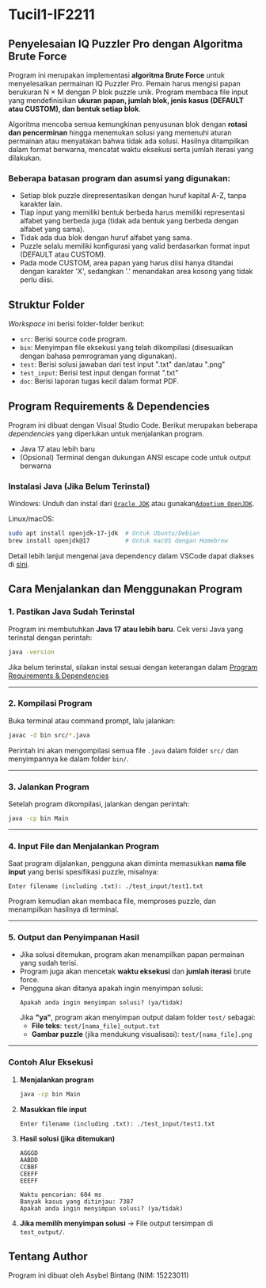 # Tucil1-IF2211
## Penyelesaian IQ Puzzler Pro dengan Algoritma Brute Force

Program ini merupakan implementasi **algoritma Brute Force** untuk menyelesaikan permainan IQ Puzzler Pro. Pemain harus mengisi papan berukuran N × M dengan P blok puzzle unik. Program membaca file input yang mendefinisikan **ukuran papan, jumlah blok, jenis kasus (DEFAULT atau CUSTOM), dan bentuk setiap blok**. 

Algoritma mencoba semua kemungkinan penyusunan blok dengan **rotasi dan pencerminan** hingga menemukan solusi yang memenuhi aturan permainan atau menyatakan bahwa tidak ada solusi. Hasilnya ditampilkan dalam format berwarna, mencatat waktu eksekusi serta jumlah iterasi yang dilakukan.

### Beberapa batasan program dan asumsi yang digunakan:
- Setiap blok puzzle direpresentasikan dengan huruf kapital A-Z, tanpa karakter lain.
- Tiap input yang memiliki bentuk berbeda harus memiliki representasi alfabet yang berbeda juga (tidak ada bentuk yang berbeda dengan alfabet yang sama).
- Tidak ada dua blok dengan huruf alfabet yang sama.
- Puzzle selalu memiliki konfigurasi yang valid berdasarkan format input (DEFAULT atau CUSTOM).
- Pada mode CUSTOM, area papan yang harus diisi hanya ditandai dengan karakter 'X', sedangkan '.' menandakan area kosong yang tidak perlu diisi.

## Struktur Folder
*Workspace* ini berisi folder-folder berikut:
- `src`: Berisi source code program.
- `bin`: Menyimpan file eksekusi yang telah dikompilasi (disesuaikan dengan bahasa pemrograman yang digunakan).
- `test`: Berisi solusi jawaban dari test input ".txt" dan/atau ".png"
- `test_input`: Berisi test input dengan format ".txt"
- `doc`: Berisi laporan tugas kecil dalam format PDF.

## Program Requirements & Dependencies
Program ini dibuat dengan Visual Studio Code. Berikut merupakan beberapa *dependencies* yang diperlukan untuk menjalankan program.
- Java 17 atau lebih baru
- (Opsional) Terminal dengan dukungan ANSI escape code untuk output berwarna

### Instalasi Java (Jika Belum Terinstal)
Windows: Unduh dan instal dari [`Oracle JDK`](https://www.oracle.com/java/technologies/downloads/?er=221886) atau gunakan[`Adoptium OpenJDK`](https://adoptium.net/).

Linux/macOS:
```sh
sudo apt install openjdk-17-jdk  # Untuk Ubuntu/Debian  
brew install openjdk@17          # Untuk macOS dengan Homebrew  
```
Detail lebih lanjut mengenai java dependency dalam VSCode dapat diakses di [sini](https://github.com/microsoft/vscode-java-dependency#manage-dependencies).

## Cara Menjalankan dan Menggunakan Program
### 1. Pastikan Java Sudah Terinstal
Program ini membutuhkan **Java 17 atau lebih baru**.
Cek versi Java yang terinstal dengan perintah:
```sh
java -version
```
Jika belum terinstal, silakan instal sesuai dengan keterangan dalam [Program Requirements & Dependencies](https://github.com/KalengBalsem/Tucil1_15223011?tab=readme-ov-file#program-requirements--dependencies)

---

### 2. Kompilasi Program
Buka terminal atau command prompt, lalu jalankan:
```sh
javac -d bin src/*.java
```
Perintah ini akan mengompilasi semua file `.java` dalam folder `src/` dan menyimpannya ke dalam folder `bin/`.

---

### 3. Jalankan Program
Setelah program dikompilasi, jalankan dengan perintah:
```sh
java -cp bin Main
```

---

### 4. Input File dan Menjalankan Program
Saat program dijalankan, pengguna akan diminta memasukkan **nama file input** yang berisi spesifikasi puzzle, misalnya:
```
Enter filename (including .txt): ./test_input/test1.txt
```
Program kemudian akan membaca file, memproses puzzle, dan menampilkan hasilnya di terminal.

---

### 5. Output dan Penyimpanan Hasil
- Jika solusi ditemukan, program akan menampilkan papan permainan yang sudah terisi.
- Program juga akan mencetak **waktu eksekusi** dan **jumlah iterasi** brute force.
- Pengguna akan ditanya apakah ingin menyimpan solusi:
  ```
  Apakah anda ingin menyimpan solusi? (ya/tidak)
  ```
  Jika **"ya"**, program akan menyimpan output dalam folder `test/` sebagai:
  - **File teks**: `test/[nama_file]_output.txt`
  - **Gambar puzzle** (jika mendukung visualisasi): `test/[nama_file].png`

---

### Contoh Alur Eksekusi
1. **Menjalankan program**
   ```sh
   java -cp bin Main
   ```
2. **Masukkan file input**
   ```
   Enter filename (including .txt): ./test_input/test1.txt
   ```
3. **Hasil solusi (jika ditemukan)**
   ```
   AGGGD  
   AABDD  
   CCBBF  
   CEEFF  
   EEEFF  
   
   Waktu pencarian: 604 ms  
   Banyak kasus yang ditinjau: 7387  
   Apakah anda ingin menyimpan solusi? (ya/tidak)  
   ```
4. **Jika memilih menyimpan solusi** → File output tersimpan di `test_output/`.


## Tentang Author
Program ini dibuat oleh Asybel Bintang (NIM: 15223011)
